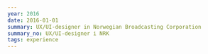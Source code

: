 ```yaml
---
year: 2016
date: 2016-01-01
summary: UX/UI-designer in Norwegian Broadcasting Corporation
summary_no: UX/UI-designer i NRK
tags: experience
---
```

